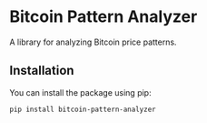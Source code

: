 # Bitcoin Pattern Analyzer

A library for analyzing Bitcoin price patterns.

## Installation

You can install the package using pip:

```bash
pip install bitcoin-pattern-analyzer
